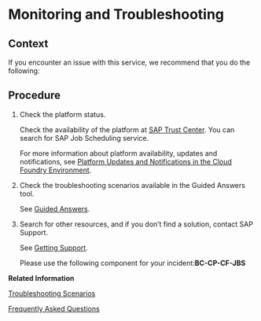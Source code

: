 <!-- loiobd573bd616134f25b43b93b9b19fc27b -->

# Monitoring and Troubleshooting



<a name="loiobd573bd616134f25b43b93b9b19fc27b__context_ivc_bvg_35b"/>

## Context

If you encounter an issue with this service, we recommend that you do the following:



<a name="loiobd573bd616134f25b43b93b9b19fc27b__steps_y23_cvg_35b"/>

## Procedure

1.  Check the platform status.

    Check the availability of the platform at [SAP Trust Center](http://help.sap.com/disclaimer?site=https://www.sap.com/about/trust-center/cloud-service-status.html). You can search for SAP Job Scheduling service.

    For more information about platform availability, updates and notifications, see [Platform Updates and Notifications in the Cloud Foundry Environment](https://help.sap.com/docs/BTP/65de2977205c403bbc107264b8eccf4b/99070c7bfc0e4f41842bd7c648b7fca7.html).

2.  Check the troubleshooting scenarios available in the Guided Answers tool.

    See [Guided Answers](https://ga.support.sap.com/dtp/viewer/#/tree/2797/actions/40871).

3.  Search for other resources, and if you don’t find a solution, contact SAP Support.

    See [Getting Support](https://help.sap.com/viewer/65de2977205c403bbc107264b8eccf4b/Cloud/en-US/5dd739823b824b539eee47b7860a00be.html).

    Please use the following component for your incident:**BC-CP-CF-JBS** 


**Related Information**  


[Troubleshooting Scenarios](troubleshooting-scenarios-b05dc8c.md "Find solutions to the most common issues related to SAP Job Scheduling service.")

[Frequently Asked Questions](frequently-asked-questions-d72c276.md "Find troubleshooting information in this section. We strongly recommend you use our Guided Answers for step-by-step solutions to some issues that may occur in your work with the SAP Job Scheduling service.")

